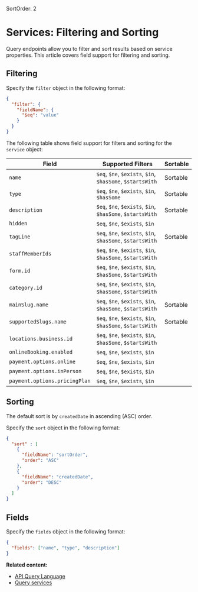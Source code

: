 SortOrder: 2
# Services: Filtering and Sorting

Query endpoints allow you to filter and sort results based on service properties. This article covers field support for
filtering and sorting.

## Filtering

Specify the `filter` object in the following format:

```json
{
  "filter": {
    "fieldName": {
      "$eq": "value"
    }
  }
}
```

The following table shows field support for filters and sorting
for the `service` object:

| Field                         | Supported Filters                                         | Sortable |
|-------------------------------|-----------------------------------------------------------|----------|
| `name`                        | `$eq`, `$ne`, `$exists`, `$in`, `$hasSome`, `$startsWith` | Sortable |
| `type`                        | `$eq`, `$ne`, `$exists`, `$in`, `$hasSome`                | Sortable |
| `description`                 | `$eq`, `$ne`, `$exists`, `$in`, `$hasSome`, `$startsWith` | Sortable |
| `hidden`                      | `$eq`, `$ne`, `$exists`, `$in`                            |          |
| `tagLine`                     | `$eq`, `$ne`, `$exists`, `$in`, `$hasSome`, `$startsWith` | Sortable |
| `staffMemberIds`              | `$eq`, `$ne`, `$exists`, `$in`, `$hasSome`, `$startsWith` |          |
| `form.id`                     | `$eq`, `$ne`, `$exists`, `$in`, `$hasSome`, `$startsWith` |          |
| `category.id`                 | `$eq`, `$ne`, `$exists`, `$in`, `$hasSome`, `$startsWith` |          |
| `mainSlug.name`               | `$eq`, `$ne`, `$exists`, `$in`, `$hasSome`, `$startsWith` | Sortable |
| `supportedSlugs.name`         | `$eq`, `$ne`, `$exists`, `$in`, `$hasSome`, `$startsWith` | Sortable |
| `locations.business.id`       | `$eq`, `$ne`, `$exists`, `$in`, `$hasSome`, `$startsWith` |          |
| `onlineBooking.enabled`       | `$eq`, `$ne`, `$exists`, `$in`                            |          |
| `payment.options.online`      | `$eq`, `$ne`, `$exists`, `$in`                            |          |
| `payment.options.inPerson`    | `$eq`, `$ne`, `$exists`, `$in`                            |          |
| `payment.options.pricingPlan` | `$eq`, `$ne`, `$exists`, `$in`                            |          |

## Sorting


 The default sort is by `createdDate` in ascending (ASC) order.

Specify the `sort` object in the following format:

```json
{
  "sort" : [
    {
      "fieldName": "sortOrder",
      "order": "ASC"
    },
    {
      "fieldName": "createdDate",
      "order": "DESC"
    }
  ]
}
```

## Fields

Specify the `fields` object in the following format:

```json
{
  "fields": ["name", "type", "description"]
}
```

__Related content:__
- [API Query Language](https://dev.wix.com/api/rest/getting-started/api-query-language)
- [Query services](https://dev.wix.com/api/rest/wix-bookings/services-v2/query-services)
